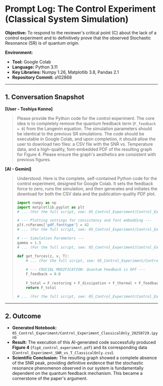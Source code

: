 <!-- Released under CC-BY 4.0 License -->
# Prompt Log: The Control Experiment (Classical System Simulation)

**Objective:** To respond to the reviewer's critical point (C) about the lack of a control experiment and to definitively prove that the observed Stochastic Resonance (SR) is of quantum origin.

**Environment:**
*   **Tool:** Google Colab
*   **Language:** Python 3.11
*   **Key Libraries:** Numpy 1.26, Matplotlib 3.8, Pandas 2.1
*   **Repository Commit:** a102868

---

## 1. Conversation Snapshot

**[User - Toshiya Konno]**
> Please provide the Python code for the control experiment. The core idea is to completely remove the quantum feedback term (`F_feedback = 0`) from the Langevin equation. The simulation parameters should be identical to the previous SR simulations. The code should be executable in Google Colab, and upon completion, it should allow the user to download two files: a CSV file with the SNR vs. Temperature data, and a high-quality, font-embedded PDF of the resulting graph for Figure 4. Please ensure the graph's aesthetics are consistent with previous figures.

**[AI - Gemini]**
> Understood. Here is the complete, self-contained Python code for the control experiment, designed for Google Colab. It sets the feedback force to zero, runs the simulation, and then generates and initiates the download for both the CSV data and the publication-quality PDF plot.
> ```python
> import numpy as np
> import matplotlib.pyplot as plt
> # ... (For the full script, see: 05_Control_Experiment/Control_Experiment_ClassicalOnly_20250729.ipynb)
> 
> # --- Plotting settings for consistency and font embedding ---
> plt.rcParams['pdf.fonttype'] = 42
> # ... (For the full script, see: 05_Control_Experiment/Control_Experiment_ClassicalOnly_20250729.ipynb)
> 
> # --- Simulation Parameters ---
> gamma = 1.5
> # ... (For the full script, see: 05_Control_Experiment/Control_Experiment_ClassicalOnly_20250729.ipynb)
> 
> def get_forces(z, v, T):
>     # ... (For the full script, see: 05_Control_Experiment/Control_Experiment_ClassicalOnly_20250729.ipynb)
>     
>     # --- CRUCIAL MODIFICATION: Quantum Feedback is OFF ---
>     F_feedback = 0.0
>     
>     F_total = F_restoring + F_dissipation + F_thermal + F_feedback
>     return F_total
> 
> # ... (For the full script, see: 05_Control_Experiment/Control_Experiment_ClassicalOnly_20250729.ipynb)
> ```

---

## 2. Outcome

*   **Generated Notebook:** `05_Control_Experiment/Control_Experiment_ClassicalOnly_20250729.ipynb`
*   **Result:** The execution of this AI-generated code successfully produced **Figure 4** (`fig4_control_experiment.pdf`) and its corresponding data (`Control_Experiment_SNR_vs_T_ClassicalOnly.csv`).
*   **Scientific Conclusion:** The resulting graph showed a complete absence of the SNR peak, providing definitive evidence that the stochastic resonance phenomenon observed in our system is fundamentally dependent on the quantum feedback mechanism. This became a cornerstone of the paper's argument.